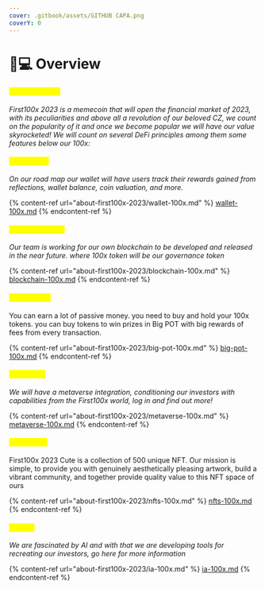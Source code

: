 ```yaml
---
cover: .gitbook/assets/GITHUB CAPA.png
coverY: 0
---
```


# 👨💻 Overview

#### _<mark style="color:yellow;">First100x 2023</mark>_

_First100x 2023 is a memecoin that will open the financial market of 2023, with its peculiarities and above all a revolution of our beloved CZ, we count on the popularity of it and once we become popular we will have our value skyrocketed! We will count on several DeFi principles among them some features below our 100x:_

#### _<mark style="color:yellow;">Wallet 100x</mark>_

_On our road map our wallet will have users track their rewards gained from reflections, wallet balance, coin valuation, and more._&#x20;

{% content-ref url="about-first100x-2023/wallet-100x.md" %}
[wallet-100x.md](about-first100x-2023/wallet-100x.md)
{% endcontent-ref %}

#### <mark style="color:yellow;">Blockchain 100x</mark>

_Our team is working for our own blockchain to be developed and released in the near future. where 100x token will be our governance token_

{% content-ref url="about-first100x-2023/blockchain-100x.md" %}
[blockchain-100x.md](about-first100x-2023/blockchain-100x.md)
{% endcontent-ref %}

#### <mark style="color:yellow;">Big Pot 100x</mark>

You can earn a lot of passive money. you need to buy and hold your 100x tokens. you can buy tokens to win prizes in Big POT with big rewards of fees from every transaction.

{% content-ref url="about-first100x-2023/big-pot-100x.md" %}
[big-pot-100x.md](about-first100x-2023/big-pot-100x.md)
{% endcontent-ref %}

#### <mark style="color:yellow;">Metaverse</mark>

_We will have a metaverse integration, conditioning our investors with capabilities from the First100x world, log in and find out more!_

{% content-ref url="about-first100x-2023/metaverse-100x.md" %}
[metaverse-100x.md](about-first100x-2023/metaverse-100x.md)
{% endcontent-ref %}

#### <mark style="color:yellow;">NFT's 100x</mark>

First100x 2023 Cute is a collection of 500 unique NFT. Our mission is simple, to provide you with genuinely aesthetically pleasing artwork, build a vibrant community, and together provide quality value to this NFT space of ours

{% content-ref url="about-first100x-2023/nfts-100x.md" %}
[nfts-100x.md](about-first100x-2023/nfts-100x.md)
{% endcontent-ref %}

#### <mark style="color:yellow;">IA 100x</mark>

_We are fascinated by AI and with that we are developing tools for recreating our investors, go here for more information_

{% content-ref url="about-first100x-2023/ia-100x.md" %}
[ia-100x.md](about-first100x-2023/ia-100x.md)
{% endcontent-ref %}
